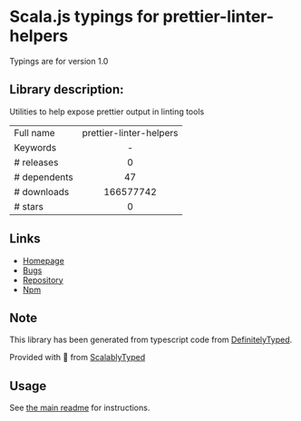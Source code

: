 
# Scala.js typings for prettier-linter-helpers

Typings are for version 1.0

## Library description:
Utilities to help expose prettier output in linting tools

|                    |                 |
| ------------------ | :-------------: |
| Full name          | prettier-linter-helpers |
| Keywords           | - |
| # releases         | 0 |
| # dependents       | 47 |
| # downloads        | 166577742 |
| # stars            | 0 |

## Links
- [Homepage](https://github.com/prettier/prettier-linter-helpers#readme)
- [Bugs](https://github.com/prettier/prettier-linter-helpers/issues)
- [Repository](https://github.com/prettier/prettier-linter-helpers)
- [Npm](https://www.npmjs.com/package/prettier-linter-helpers)
    


## Note
This library has been generated from typescript code from [DefinitelyTyped](https://definitelytyped.org).

Provided with :purple_heart: from [ScalablyTyped](https://github.com/oyvindberg/ScalablyTyped)

## Usage
See [the main readme](../../readme.md) for instructions.


